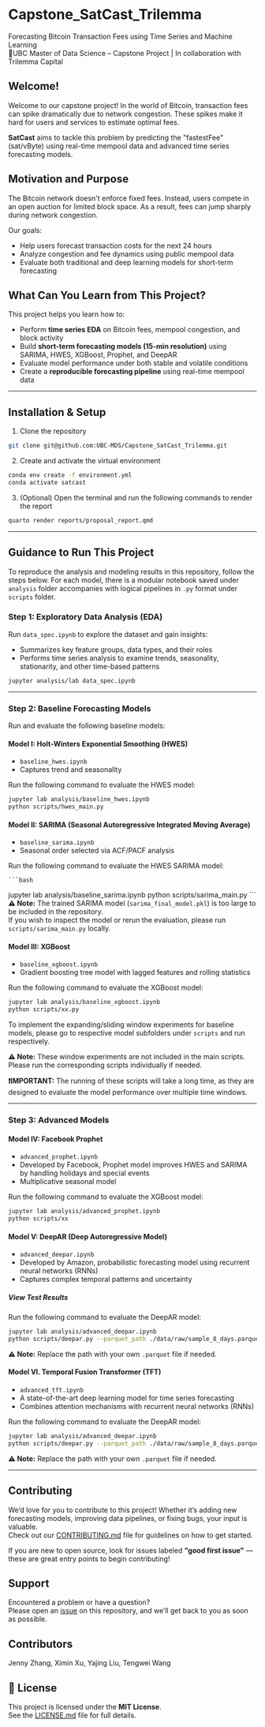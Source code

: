 # Capstone_SatCast_Trilemma

Forecasting Bitcoin Transaction Fees using Time Series and Machine Learning  
📍UBC Master of Data Science – Capstone Project | In collaboration with Trilemma Capital

## Welcome!

Welcome to our capstone project! In the world of Bitcoin, transaction fees can spike dramatically due to network congestion. These spikes make it hard for users and services to estimate optimal fees.

**SatCast** aims to tackle this problem by predicting the "fastestFee" (sat/vByte) using real-time mempool data and advanced time series forecasting models.

## Motivation and Purpose

The Bitcoin network doesn't enforce fixed fees. Instead, users compete in an open auction for limited block space. As a result, fees can jump sharply during network congestion.

Our goals:

- Help users forecast transaction costs for the next 24 hours  
- Analyze congestion and fee dynamics using public mempool data  
- Evaluate both traditional and deep learning models for short-term forecasting  

## What Can You Learn from This Project?

This project helps you learn how to:

- Perform **time series EDA** on Bitcoin fees, mempool congestion, and block activity  
- Build **short-term forecasting models (15-min resolution)** using SARIMA, HWES, XGBoost, Prophet, and DeepAR  
- Evaluate model performance under both stable and volatile conditions  
- Create a **reproducible forecasting pipeline** using real-time mempool data

---
## Installation & Setup

1. Clone the repository

``` bash
git clone git@github.com:UBC-MDS/Capstone_SatCast_Trilemma.git
```

2. Create and activate the virtual environment

``` bash
conda env create -f environment.yml
conda activate satcast
```

3. (Optional) Open the terminal and run the following commands to render the report

``` bash
quarto render reports/proposal_report.qmd
```

---
## Guidance to Run This Project

To reproduce the analysis and modeling results in this repository, follow the steps below. For each model, there is a modular notebook saved under `analysis` folder accompanies with logical pipelines in `.py` format under `scripts` folder.

### Step 1: Exploratory Data Analysis (EDA)

Run `data_spec.ipynb` to explore the dataset and gain insights:
   - Summarizes key feature groups, data types, and their roles  
   - Performs time series analysis to examine trends, seasonality, stationarity, and other time-based patterns

   ````bash
   jupyter analysis/lab data_spec.ipynb   
   ````

---
### Step 2: Baseline Forecasting Models

Run and evaluate the following baseline models:

#### Model I: Holt-Winters Exponential Smoothing (HWES) 
   - `baseline_hwes.ipynb`
   - Captures trend and seasonality

Run the following command to evaluate the HWES model:

   ```bash
   jupyter lab analysis/baseline_hwes.ipynb
   python scripts/hwes_main.py
   ```

#### Model II: SARIMA (Seasonal Autoregressive Integrated Moving Average)
   - `baseline_sarima.ipynb`  
   - Seasonal order selected via ACF/PACF analysis

Run the following command to evaluate the HWES SARIMA model:

    ```bash
   jupyter lab analysis/baseline_sarima.ipynb
    python scripts/sarima_main.py
    ```
**⚠️ Note:** The trained SARIMA model (`sarima_final_model.pkl`) is too large to be included in the repository.  
If you wish to inspect the model or rerun the evaluation, please run `scripts/sarima_main.py` locally.

#### Model III: XGBoost
   - `baseline_xgboost.ipynb`  
   - Gradient boosting tree model with lagged features and rolling statistics

Run the following command to evaluate the XGBoost model:

   ```bash
   jupyter lab analysis/baseline_xgboost.ipynb
   python scripts/xx.py
   ```

To implement the expanding/sliding window experiments for baseline models, please go to respective model subfolders under `scripts` and run respectively. 

**⚠️ Note:** These window experiments are not included in the main scripts. Please run the corresponding scripts individually if needed.

**❗IMPORTANT:** The running of these scripts will take a long time, as they are designed to evaluate the model performance over multiple time windows.

---
### Step 3: Advanced Models

#### Model IV: Facebook Prophet
   - `advanced_prophet.ipynb`  
   - Developed by Facebook, Prophet model improves HWES and SARIMA by handling holidays and special events
   - Multiplicative seasonal model

Run the following command to evaluate the XGBoost model:

   ```bash
   jupyter lab analysis/advanced_prophet.ipynb
   python scripts/xx
   ```

#### Model V: DeepAR (Deep Autoregressive Model)
   - `advanced_deepar.ipynb`  
   - Developed by Amazon, probabilistic forecasting model using recurrent neural networks (RNNs)
   - Captures complex temporal patterns and uncertainty

##### View Test Results

Run the following command to evaluate the DeepAR model:

```bash
jupyter lab analysis/advanced_deepar.ipynb
python scripts/deepar.py --parquet_path ./data/raw/sample_8_days.parquet
```
**⚠️ Note:** Replace the path with your own `.parquet` file if needed.
  
#### Model VI. Temporal Fusion Transformer (TFT)
   - `advanced_tft.ipynb`
   - A state-of-the-art deep learning model for time series forecasting
   - Combines attention mechanisms with recurrent neural networks (RNNs)

Run the following command to evaluate the DeepAR model:

```bash
jupyter lab analysis/advanced_deepar.ipynb
python scripts/deepar.py --parquet_path ./data/raw/sample_8_days.parquet
```
**⚠️ Note:** Replace the path with your own `.parquet` file if needed.

---
## Contributing

We’d love for you to contribute to this project! Whether it’s adding new forecasting models, improving data pipelines, or fixing bugs, your input is valuable.  
Check out our [CONTRIBUTING.md](CONTRIBUTING.md) file for guidelines on how to get started.

If you are new to open source, look for issues labeled **"good first issue"** — these are great entry points to begin contributing!

## Support

Encountered a problem or have a question?  
Please open an [issue](https://github.com/UBC-MDS/Capstone_SatCast_Trilemma/issues) on this repository, and we’ll get back to you as soon as possible.

## Contributors

Jenny Zhang, Ximin Xu, Yajing Liu, Tengwei Wang

## 📜 License

This project is licensed under the **MIT License**.  
See the [LICENSE.md](LICENSE.md) file for full details.
